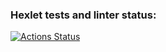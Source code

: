 ### Hexlet tests and linter status:
[![Actions Status](https://github.com/Wicked93/frontend-project-lvl2/workflows/hexlet-check/badge.svg)](https://github.com/Wicked93/frontend-project-lvl2/actions)